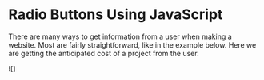 # Radio Buttons Using JavaScript

There are many ways to get information from a user when making a website. Most are fairly straightforward, like in the example below. Here we are getting the anticipated cost of a project from the user.

![]
